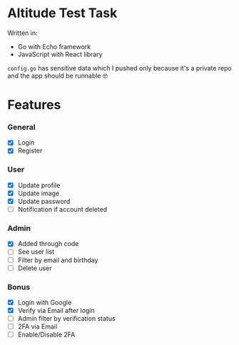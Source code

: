 # Altitude Test Task

Written in:
- Go with Echo framework
- JavaScript with React library

`config.go` has sensitive data which I pushed only because it's a private repo and the app should be runnable 🤓

# Features

### General
- [x] Login
- [x] Register

###  User
- [x] Update profile
- [x] Update image
- [x] Update password
- [ ] Notification if account deleted

### Admin
- [x] Added through code
- [ ] See user list
- [ ] Filter by email and birthday
- [ ] Delete user

### Bonus
- [x] Login with Google
- [x] Verify via Email after login
- [ ] Admin filter by verification status
- [ ] 2FA via Email
- [ ] Enable/Disable 2FA
